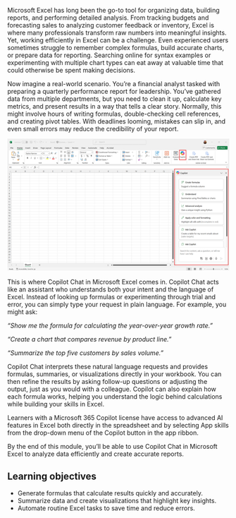 Microsoft Excel has long been the go-to tool for organizing data, building reports, and performing detailed analysis. From tracking budgets and forecasting sales to analyzing customer feedback or inventory, Excel is where many professionals transform raw numbers into meaningful insights. Yet, working efficiently in Excel can be a challenge. Even experienced users sometimes struggle to remember complex formulas, build accurate charts, or prepare data for reporting. Searching online for syntax examples or experimenting with multiple chart types can eat away at valuable time that could otherwise be spent making decisions.

Now imagine a real-world scenario. You’re a financial analyst tasked with preparing a quarterly performance report for leadership. You’ve gathered data from multiple departments, but you need to clean it up, calculate key metrics, and present results in a way that tells a clear story. Normally, this might involve hours of writing formulas, double-checking cell references, and creating pivot tables. With deadlines looming, mistakes can slip in, and even small errors may reduce the credibility of your report.

[![A screenshot of a blank Excel workbook with the Copilot icon and Copilot Chat sidebar highlighted.](../media/intro-inline.png)](../media/intro-expanded.png#lightbox)

This is where Copilot Chat in Microsoft Excel comes in. Copilot Chat acts like an assistant who understands both your intent and the language of Excel. Instead of looking up formulas or experimenting through trial and error, you can simply type your request in plain language. For example, you might ask:

*“Show me the formula for calculating the year-over-year growth rate.”*

*“Create a chart that compares revenue by product line.”*

*“Summarize the top five customers by sales volume.”*

Copilot Chat interprets these natural language requests and provides formulas, summaries, or visualizations directly in your workbook. You can then refine the results by asking follow-up questions or adjusting the output, just as you would with a colleague. Copilot can also explain how each formula works, helping you understand the logic behind calculations while building your skills in Excel. 

Learners with a Microsoft 365 Copilot license have access to advanced AI features in Excel both directly in the spreadsheet and by selecting App skills from the drop-down menu of the Copilot button in the app ribbon.​​​​​​​

By the end of this module, you’ll be able to use Copilot Chat in Microsoft Excel to analyze data efficiently and create accurate reports.

## Learning objectives

- Generate formulas that calculate results quickly and accurately.
- Summarize data and create visualizations that highlight key insights.
- Automate routine Excel tasks to save time and reduce errors.